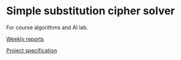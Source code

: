# Simple substitution cipher solver

For course algorithms and AI lab.

[Weekly reports](Documentation/Weekly-reports)

[Project specification](Documentation/Project-specification.md)
